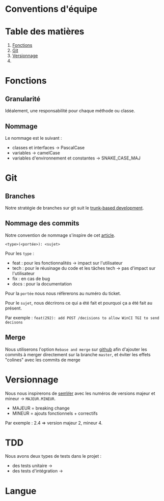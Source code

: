 # Conventions d'équipe

# Table des matières
1. [Fonctions](#fonctions)
2. [Git](#git)
3. [Versionnage](#versionnage)
4. 

# Fonctions <a name="fonctions"></a>
## Granularité

Idéalement, une responsabilité pour chaque méthode ou classe. 

## Nommage

Le nommage est le suivant : 
- classes et interfaces &rarr; PascalCase
- variables &rarr; camelCase
- variables d'environnement et constantes &rarr; SNAKE_CASE_MAJ

# Git <a name="git"></a>
## Branches
Notre stratégie de branches sur git suit le [trunk-based development](https://trunkbaseddevelopment.com/).

## Nommage des commits
Notre convention de nommage s'inspire de cet [article](https://buzut.net/cours/versioning-avec-git/bien-nommer-ses-commits).

`<type>(<portée>): <sujet>`

Pour les `type` :
- feat : pour les fonctionnalités &rarr; impact sur l'utilisateur
- tech : pour le réusinage du code et les tâches tech &rarr; pas d'impact sur l'utilisateur
- fix : en cas de bug 
- docs : pour la documentation

Pour la `portée` nous nous réfèrerons au numéro du ticket.

Pour le `sujet`, nous décrirons ce qui a été fait et pourquoi ça a été fait au présent.

Par exemple : `feat(292): add POST /decisions to allow WinCI TGI to send decisons`

## Merge
Nous utiliserons l'option `Rebase and merge` sur [github](https://github.com/Cour-de-cassation) afin d'ajouter les commits à merger directement sur la branche `master`, et éviter les effets "colines" avec les commits de merge

# Versionnage <a name="versionnage"></a>

Nous nous inspirerons de [semVer](https://semver.org/lang/fr/) avec les numéros de versions majeur et mineur &rarr; `MAJEUR.MINEUR`.

- MAJEUR = breaking change
- MINEUR = ajouts fonctionnels + correctifs

Par exemple : 2.4 => version majeur 2, mineur 4.

# TDD <a name="tdd"></a>
Nous avons deux types de tests dans le projet : 
- des tests unitaire &rarr; 
- des tests d'intégration &rarr; 

# Langue 
